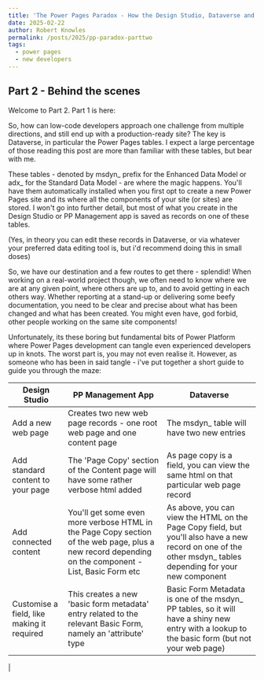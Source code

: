 ```yaml
---
title: 'The Power Pages Paradox - How the Design Studio, Dataverse and the Portal Management App Work Together - Part 2'
date: 2025-02-22
author: Robert Knowles
permalink: /posts/2025/pp-paradox-parttwo
tags:
  - power pages
  - new developers
---
```


## Part 2 - Behind the scenes 

Welcome to Part 2. Part 1 is here:

So, how can low-code developers approach one challenge from multiple directions, and still end up with a production-ready site? The key is Dataverse, in particular the Power Pages tables. I expect a large percentage of those reading this post are more than familiar with these tables, but bear with me.

These tables - denoted by msdyn_ prefix for the Enhanced Data Model or adx_ for the Standard Data Model - are where the magic happens. You'll have them automatically installed when you first opt to create a new Power Pages site and its where all the components of your site (or sites) are stored. I won't go into further detail, but most of what you create in the Design Studio or PP Management app is saved as records on one of these tables.

(Yes, in theory you can edit these records in Dataverse, or via whatever your preferred data editing tool is, but i'd recommend doing this in small doses)

So, we have our destination and a few routes to get there - splendid! When working on a real-world project though, we often need to know where we are at any given point, where others are up to, and to avoid getting in each others way. Whether reporting at a stand-up or delivering some beefy documentation, you need to be clear and precise about what has been changed and what has been created. You might even have, god forbid, other people working on the same site components! 

Unfortunately, its these boring but fundamental bits of Power Platform where Power Pages development can tangle even experienced developers up in knots. The worst part is, you may not even realise it. However, as someone who has been in said tangle - i've put together a short guide to guide you through the maze:

| Design Studio | PP Management App | Dataverse |
| ------------- | ----------------- |---------- |
| Add a new web page |  Creates two new web page records - one root web page and one content page | The msdyn_ table will have two new entries  |
| Add standard content to your page | The 'Page Copy' section of the Content page will have some rather verbose html added | As page copy is a field, you can view the same html on that particular web page record |
| Add connected content | You'll get some even more verbose HTML in the Page Copy section of the web page, plus a new record depending on the component - List, Basic Form etc | As above, you can view the HTML on the Page Copy field, but you'll also have a new record on one of the other msdyn_ tables depending for your new component |
| Customise a field, like making it required | This creates a new 'basic form metadata' entry related to the relevant Basic Form, namely an 'attribute' type | Basic Form Metadata is one of the msdyn_ PP tables, so it will have a shiny new entry with a lookup to the basic form (but not your web page) |
| 

